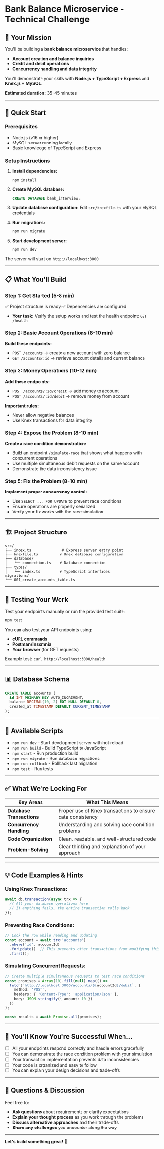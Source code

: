 # Bank Balance Microservice - Technical Challenge

## 🎯 Your Mission

You'll be building a **bank balance microservice** that handles:

- **Account creation and balance inquiries**
- **Credit and debit operations**
- **Concurrency handling and data integrity**

You'll demonstrate your skills with **Node.js + TypeScript + Express** and **Knex.js + MySQL**.

**Estimated duration:** 35-45 minutes

---

## 🚀 Quick Start

### Prerequisites

- Node.js (v16 or higher)
- MySQL server running locally
- Basic knowledge of TypeScript and Express

### Setup Instructions

1. **Install dependencies:**
   ```bash
   npm install
   ```

2. **Create MySQL database:**
   ```sql
   CREATE DATABASE bank_interview;
   ```

3. **Update database configuration:**
   Edit `src/knexfile.ts` with your MySQL credentials

4. **Run migrations:**
   ```bash
   npm run migrate
   ```

5. **Start development server:**
   ```bash
   npm run dev
   ```

The server will start on `http://localhost:3000`

---

## 📋 What You'll Build

### Step 1: Get Started (5-8 min)
✅ Project structure is ready
✅ Dependencies are configured
- **Your task:** Verify the setup works and test the health endpoint: `GET /health`

### Step 2: Basic Account Operations (8-10 min)
**Build these endpoints:**
- `POST /accounts` → create a new account with zero balance
- `GET /accounts/:id` → retrieve account details and current balance

### Step 3: Money Operations (10-12 min)
**Add these endpoints:**
- `POST /accounts/:id/credit` → add money to account
- `POST /accounts/:id/debit` → remove money from account

**Important rules:**
- Never allow negative balances
- Use Knex transactions for data integrity

### Step 4: Expose the Problem (8-10 min)
**Create a race condition demonstration:**
- Build an endpoint `/simulate-race` that shows what happens with concurrent operations
- Use multiple simultaneous debit requests on the same account
- Demonstrate the data inconsistency issue

### Step 5: Fix the Problem (8-10 min)
**Implement proper concurrency control:**
- Use `SELECT ... FOR UPDATE` to prevent race conditions
- Ensure operations are properly serialized
- Verify your fix works with the race simulation

---

## 🏗️ Project Structure

```
src/
├── index.ts              # Express server entry point
├── knexfile.ts          # Knex database configuration
├── database/
│   └── connection.ts    # Database connection
├── types/
│   └── index.ts         # TypeScript interfaces
migrations/
└── 001_create_accounts_table.ts
```

---

## 🧪 Testing Your Work

Test your endpoints manually or run the provided test suite:
```bash
npm test
```

You can also test your API endpoints using:
- **cURL commands**
- **Postman/Insomnia**  
- **Your browser** (for GET requests)

Example test: `curl http://localhost:3000/health`

---

## 📊 Database Schema

```sql
CREATE TABLE accounts (
  id INT PRIMARY KEY AUTO_INCREMENT,
  balance DECIMAL(10, 2) NOT NULL DEFAULT 0,
  created_at TIMESTAMP DEFAULT CURRENT_TIMESTAMP
);
```

---

## 🔧 Available Scripts

- `npm run dev` - Start development server with hot reload
- `npm run build` - Build TypeScript to JavaScript
- `npm start` - Run production build
- `npm run migrate` - Run database migrations
- `npm run rollback` - Rollback last migration
- `npm test` - Run tests

---

## ✅ What We're Looking For

| Key Areas | What This Means |
|-----------|-----------------|
| **Database Transactions** | Proper use of Knex transactions to ensure data consistency |
| **Concurrency Handling** | Understanding and solving race condition problems |
| **Code Organization** | Clean, readable, and well-structured code |
| **Problem-Solving** | Clear thinking and explanation of your approach |

---

## 💡 Code Examples & Hints

### Using Knex Transactions:
```typescript
await db.transaction(async trx => {
  // All your database operations here
  // If anything fails, the entire transaction rolls back
});
```

### Preventing Race Conditions:
```typescript
// Lock the row while reading and updating
const account = await trx('accounts')
  .where('id', accountId)
  .forUpdate()  // This prevents other transactions from modifying this row
  .first();
```

### Simulating Concurrent Requests:
```typescript
// Create multiple simultaneous requests to test race conditions
const promises = Array(10).fill(null).map(() => 
  fetch(`http://localhost:3000/accounts/${accountId}/debit`, {
    method: 'POST',
    headers: { 'Content-Type': 'application/json' },
    body: JSON.stringify({ amount: 10 })
  })
);

const results = await Promise.all(promises);
```

---

## 🎯 You'll Know You're Successful When...

- [ ] All your endpoints respond correctly and handle errors gracefully
- [ ] You can demonstrate the race condition problem with your simulation
- [ ] Your transaction implementation prevents data inconsistencies
- [ ] Your code is organized and easy to follow
- [ ] You can explain your design decisions and trade-offs

---

## 💬 Questions & Discussion

Feel free to:
- **Ask questions** about requirements or clarify expectations
- **Explain your thought process** as you work through the problems
- **Discuss alternative approaches** and their trade-offs
- **Share any challenges** you encounter along the way

---

**Let's build something great! 🚀** 